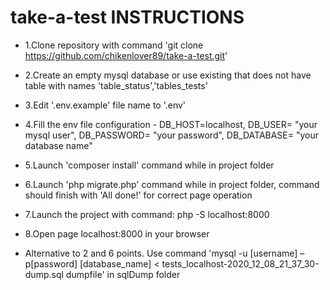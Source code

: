# take-a-test INSTRUCTIONS

* 1.Clone repository with command 'git clone https://github.com/chikenlover89/take-a-test.git'
* 2.Create an empty mysql database or use existing that does not have table with names 'table_status','tables_tests'
* 3.Edit '.env.example' file name to '.env'
* 4.Fill the env file configuration - DB_HOST=localhost, DB_USER= "your mysql user", DB_PASSWORD= "your password", DB_DATABASE= "your database name"
* 5.Launch 'composer install' command while in project folder
* 6.Launch 'php migrate.php' command while in project folder, command should finish with 'All done!' for correct page operation
* 7.Launch the project with command: php -S localhost:8000
* 8.Open page localhost:8000 in your browser

* Alternative to 2 and 6 points. Use command 'mysql -u [username] –p[password] [database_name] < tests_localhost-2020_12_08_21_37_30-dump.sql dumpfile' in sqlDump folder
